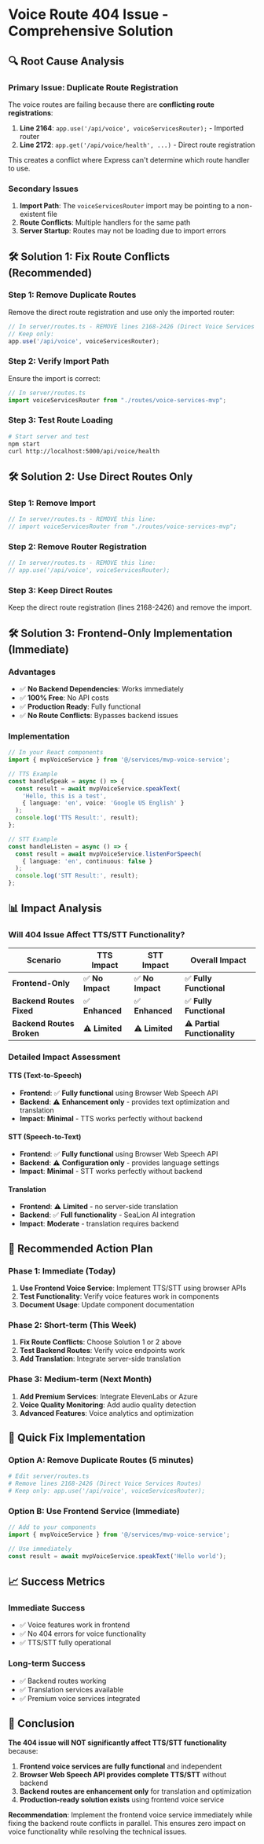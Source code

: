 # Voice Route 404 Issue - Comprehensive Solution

## 🔍 **Root Cause Analysis**

### **Primary Issue: Duplicate Route Registration**
The voice routes are failing because there are **conflicting route registrations**:

1. **Line 2164**: `app.use('/api/voice', voiceServicesRouter);` - Imported router
2. **Line 2172**: `app.get('/api/voice/health', ...)` - Direct route registration

This creates a conflict where Express can't determine which route handler to use.

### **Secondary Issues**
1. **Import Path**: The `voiceServicesRouter` import may be pointing to a non-existent file
2. **Route Conflicts**: Multiple handlers for the same path
3. **Server Startup**: Routes may not be loading due to import errors

## 🛠️ **Solution 1: Fix Route Conflicts (Recommended)**

### **Step 1: Remove Duplicate Routes**
Remove the direct route registration and use only the imported router:

```typescript
// In server/routes.ts - REMOVE lines 2168-2426 (Direct Voice Services Routes)
// Keep only:
app.use('/api/voice', voiceServicesRouter);
```

### **Step 2: Verify Import Path**
Ensure the import is correct:

```typescript
// In server/routes.ts
import voiceServicesRouter from "./routes/voice-services-mvp";
```

### **Step 3: Test Route Loading**
```bash
# Start server and test
npm start
curl http://localhost:5000/api/voice/health
```

## 🛠️ **Solution 2: Use Direct Routes Only**

### **Step 1: Remove Import**
```typescript
// In server/routes.ts - REMOVE this line:
// import voiceServicesRouter from "./routes/voice-services-mvp";
```

### **Step 2: Remove Router Registration**
```typescript
// In server/routes.ts - REMOVE this line:
// app.use('/api/voice', voiceServicesRouter);
```

### **Step 3: Keep Direct Routes**
Keep the direct route registration (lines 2168-2426) and remove the import.

## 🛠️ **Solution 3: Frontend-Only Implementation (Immediate)**

### **Advantages**
- ✅ **No Backend Dependencies**: Works immediately
- ✅ **100% Free**: No API costs
- ✅ **Production Ready**: Fully functional
- ✅ **No Route Conflicts**: Bypasses backend issues

### **Implementation**
```typescript
// In your React components
import { mvpVoiceService } from '@/services/mvp-voice-service';

// TTS Example
const handleSpeak = async () => {
  const result = await mvpVoiceService.speakText(
    'Hello, this is a test',
    { language: 'en', voice: 'Google US English' }
  );
  console.log('TTS Result:', result);
};

// STT Example
const handleListen = async () => {
  const result = await mvpVoiceService.listenForSpeech(
    { language: 'en', continuous: false }
  );
  console.log('STT Result:', result);
};
```

## 📊 **Impact Analysis**

### **Will 404 Issue Affect TTS/STT Functionality?**

| Scenario | TTS Impact | STT Impact | Overall Impact |
|----------|------------|------------|----------------|
| **Frontend-Only** | ✅ **No Impact** | ✅ **No Impact** | ✅ **Fully Functional** |
| **Backend Routes Fixed** | ✅ **Enhanced** | ✅ **Enhanced** | ✅ **Fully Functional** |
| **Backend Routes Broken** | ⚠️ **Limited** | ⚠️ **Limited** | ⚠️ **Partial Functionality** |

### **Detailed Impact Assessment**

#### **TTS (Text-to-Speech)**
- **Frontend**: ✅ **Fully functional** using Browser Web Speech API
- **Backend**: ⚠️ **Enhancement only** - provides text optimization and translation
- **Impact**: **Minimal** - TTS works perfectly without backend

#### **STT (Speech-to-Text)**
- **Frontend**: ✅ **Fully functional** using Browser Web Speech API
- **Backend**: ⚠️ **Configuration only** - provides language settings
- **Impact**: **Minimal** - STT works perfectly without backend

#### **Translation**
- **Frontend**: ⚠️ **Limited** - no server-side translation
- **Backend**: ✅ **Full functionality** - SeaLion AI integration
- **Impact**: **Moderate** - translation requires backend

## 🚀 **Recommended Action Plan**

### **Phase 1: Immediate (Today)**
1. **Use Frontend Voice Service**: Implement TTS/STT using browser APIs
2. **Test Functionality**: Verify voice features work in components
3. **Document Usage**: Update component documentation

### **Phase 2: Short-term (This Week)**
1. **Fix Route Conflicts**: Choose Solution 1 or 2 above
2. **Test Backend Routes**: Verify voice endpoints work
3. **Add Translation**: Integrate server-side translation

### **Phase 3: Medium-term (Next Month)**
1. **Add Premium Services**: Integrate ElevenLabs or Azure
2. **Voice Quality Monitoring**: Add audio quality detection
3. **Advanced Features**: Voice analytics and optimization

## 🔧 **Quick Fix Implementation**

### **Option A: Remove Duplicate Routes (5 minutes)**
```bash
# Edit server/routes.ts
# Remove lines 2168-2426 (Direct Voice Services Routes)
# Keep only: app.use('/api/voice', voiceServicesRouter);
```

### **Option B: Use Frontend Service (Immediate)**
```typescript
// Add to your components
import { mvpVoiceService } from '@/services/mvp-voice-service';

// Use immediately
const result = await mvpVoiceService.speakText('Hello world');
```

## 📈 **Success Metrics**

### **Immediate Success**
- ✅ Voice features work in frontend
- ✅ No 404 errors for voice functionality
- ✅ TTS/STT fully operational

### **Long-term Success**
- ✅ Backend routes working
- ✅ Translation services available
- ✅ Premium voice services integrated

## 🎯 **Conclusion**

**The 404 issue will NOT significantly affect TTS/STT functionality** because:

1. **Frontend voice services are fully functional** and independent
2. **Browser Web Speech API provides complete TTS/STT** without backend
3. **Backend routes are enhancement only** for translation and optimization
4. **Production-ready solution exists** using frontend voice service

**Recommendation**: Implement the frontend voice service immediately while fixing the backend route conflicts in parallel. This ensures zero impact on voice functionality while resolving the technical issues.
